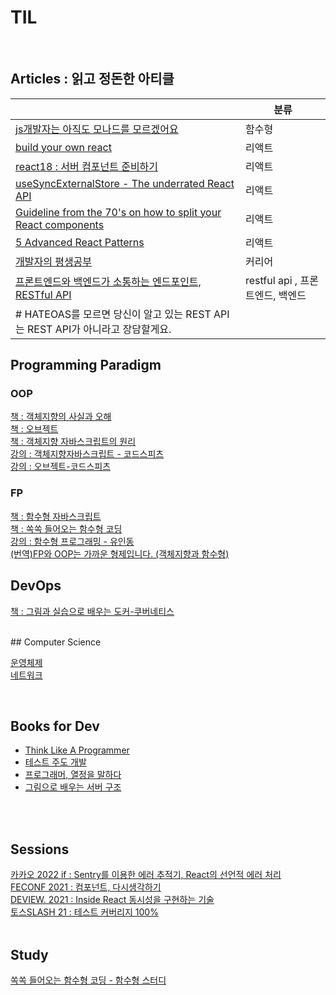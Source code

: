 # TIL

<br>

## Articles : 읽고 정돈한 아티클

|                                                                                                                                                                                                                                                                                                     | 분류                       |
| --------------------------------------------------------------------------------------------------------------------------------------------------------------------------------------------------------------------------------------------------------------------------------------------------- | ------------------------ |
| [js개발자는 아직도 모나드를 모르겠어요](https://github.com/noy3928/TIL/blob/main/programming-paradigm/functional-programming/JS%EA%B0%9C%EB%B0%9C%EC%9E%90%EB%8A%94%20%EC%95%84%EC%A7%81%EB%8F%84%20%EB%AA%A8%EB%82%98%EB%93%9C%EB%A5%BC%20%EB%AA%A8%EB%A5%B4%EA%B2%A0%EC%96%B4%EC%9A%94.md)                        | 함수형                      |
| [build your own react](https://github.com/noy3928/TIL/blob/main/front-end/%EB%A6%AC%EC%95%A1%ED%8A%B8/Build-your-own-react.md)                                                                                                                                                                      | 리액트                      |
| [react18 : 서버 컴포넌트 준비하기](https://github.com/noy3928/TIL/blob/main/front-end/%EB%A6%AC%EC%95%A1%ED%8A%B8/react18-%EC%84%9C%EB%B2%84%EC%BB%B4%ED%8F%AC%EB%84%8C%ED%8A%B8%EC%A4%80%EB%B9%84%ED%95%98%EA%B8%B0.md)                                                                                      | 리액트                      |
| [useSyncExternalStore - The underrated React API](https://thisweekinreact.com/articles/useSyncExternalStore-the-underrated-react-api#link1)                                                                                                                                                         | 리액트                      |
| [Guideline from the 70's on how to split your React components](https://github.com/noy3928/TIL/blob/main/front-end/%EB%A6%AC%EC%95%A1%ED%8A%B8/Guideline-from-the-70's-on-how-to-split-your-React-components.md)                                                                                    | 리액트                      |
| [5 Advanced React Patterns]()                                                                                                                                                                                                                                                                       | 리액트                      |
| [개발자의 평생공부](https://github.com/noy3928/TIL/blob/main/soft-skills/%EA%B0%9C%EB%B0%9C%EC%9E%90%EC%9D%98%ED%8F%89%EC%83%9D%EA%B3%B5%EB%B6%80.md)                                                                                                                                                       | 커리어                      |
| [프론트엔드와 백엔드가 소통하는 엔드포인트, RESTful API](https://github.com/noy3928/TIL/blob/main/articles/%ED%94%84%EB%A1%A0%ED%8A%B8%EC%97%94%EB%93%9C%EC%99%80%20%EB%B0%B1%EC%97%94%EB%93%9C%EA%B0%80%20%EC%86%8C%ED%86%B5%ED%95%98%EB%8A%94%20%EC%97%94%EB%93%9C%ED%8F%AC%EC%9D%B8%ED%8A%B8%2C%20RESTful%20API.md) | restful api , 프론트엔드, 백엔드 |
| # HATEOAS를 모르면 당신이 알고 있는 REST API는 REST API가 아니라고 장담할게요.                                                                                                                                                                                                                                            |                          |


## Programming Paradigm

### OOP

[책 : 객체지향의 사실과 오해](https://github.com/noy3928/TIL/tree/main/programming-paradigm/object-orient-programming/%EC%B1%85/%EA%B0%9D%EC%B2%B4%EC%A7%80%ED%96%A5%EC%9D%98-%EC%82%AC%EC%8B%A4%EA%B3%BC-%EC%98%A4%ED%95%B4)  
[책 : 오브젝트](https://github.com/noy3928/TIL/tree/main/programming-paradigm/object-orient-programming/%EC%B1%85/Object)  
[책 : 객체지향 자바스크립트의 원리](https://github.com/noy3928/TIL/tree/main/programming-paradigm/object-orient-programming/%EC%B1%85/%EA%B0%9D%EC%B2%B4%EC%A7%80%ED%96%A5%EC%9E%90%EB%B0%94%EC%8A%A4%ED%81%AC%EB%A6%BD%ED%8A%B8%EC%9D%98%EC%9B%90%EB%A6%AC-%EB%8B%88%EC%BD%9C%EB%9D%BC%EC%8A%A4.C.%EC%9E%90%EC%B9%B4%EC%8A%A4)  
[강의 : 객체지향자바스크립트 - 코드스피츠](https://github.com/noy3928/TIL/tree/main/programming-paradigm/object-orient-programming/%EA%B0%95%EC%9D%98/%EA%B0%9D%EC%B2%B4%EC%A7%80%ED%96%A5%EC%9E%90%EB%B0%94%EC%8A%A4%ED%81%AC%EB%A6%BD%ED%8A%B8-%EC%BD%94%EB%93%9C%EC%8A%A4%ED%94%BC%EC%B8%A0)  
[강의 : 오브젝트-코드스피츠](https://github.com/noy3928/TIL/tree/main/programming-paradigm/object-orient-programming/%EA%B0%95%EC%9D%98/%EC%98%A4%EB%B8%8C%EC%A0%9D%ED%8A%B8-%EC%BD%94%EB%93%9C%EC%8A%A4%ED%94%BC%EC%B8%A0)

### FP

[책 : 함수형 자바스크립트](https://github.com/noy3928/TIL/tree/main/programming-paradigm/functional-programming/%EC%B1%85/FunctionalJavascript)  
[책 : 쏙쏙 들어오는 함수형 코딩](https://github.com/noy3928/TIL/tree/main/programming-paradigm/functional-programming/%EC%B1%85/%EC%8F%99%EC%8F%99-%EB%93%A4%EC%96%B4%EC%98%A4%EB%8A%94-%ED%95%A8%EC%88%98%ED%98%95-%EC%BD%94%EB%94%A9)  
[강의 : 함수형 프로그래밍 - 유인동](https://github.com/noy3928/TIL/tree/main/programming-paradigm/functional-programming/%EA%B0%95%EC%9D%98/%ED%95%A8%EC%88%98%ED%98%95%ED%94%84%EB%A1%9C%EA%B7%B8%EB%9E%98%EB%B0%8D-%EC%9C%A0%EC%9D%B8%EB%8F%99)  
[(번역)FP와 OOP는 가까운 형제입니다. (객체지향과 함수형)](https://recoen.vercel.app/programming/64a55393d6de47ede6a57514)

## DevOps

[책 : 그림과 실습으로 배우는 도커-쿠버네티스](https://github.com/noy3928/TIL/tree/main/back-end/DevOps/Docker/%EA%B7%B8%EB%A6%BC%EA%B3%BC%EC%8B%A4%EC%8A%B5%EC%9C%BC%EB%A1%9C%EB%B0%B0%EC%9A%B0%EB%8A%94%EB%8F%84%EC%BB%A4%EC%BF%A0%EB%B2%84%EB%84%A4%ED%8B%B0%EC%8A%A4)

<br>
## Computer Science

[운영체제](https://github.com/noy3928/TIL/tree/main/computer-science/OperatingSystem)  
[네트워크](https://github.com/noy3928/TIL/tree/main/computer-science/Network)

<br>

## Books for Dev

- [Think Like A Programmer](https://github.com/noy3928/TIL/tree/main/books/ThinkLikeAProgrammer)
- [테스트 주도 개발](https://github.com/noy3928/TIL/tree/main/books/Test-DrivenDevelopment:ByExample)
- [프로그래머, 열정을 말하다](./soft-skills/책/프로그래머,열정을말하다)
- [그림으로 배우는 서버 구조](./back-end/fundamentals/그림으로배우는서버구조)

<br>

<br>

## Sessions

[카카오 2022 if : Sentry를 이용한 에러 추적기, React의 선언적 에러 처리](https://github.com/noy3928/TIL/blob/main/daily-note/Sentry%EB%A5%BC%20%EC%9D%B4%EC%9A%A9%ED%95%9C%20%EC%97%90%EB%9F%AC%20%EC%B6%94%EC%A0%81%EA%B8%B0%2C%20React%EC%9D%98%20%EC%84%A0%EC%96%B8%EC%A0%81%20%EC%97%90%EB%9F%AC%20%EC%B2%98%EB%A6%AC.md)  
[FECONF 2021 : 컴포넌트, 다시생각하기 ](./Lecture/%EC%BB%B4%ED%8F%AC%EB%84%8C%ED%8A%B8%2C%EB%8B%A4%EC%8B%9C%EC%83%9D%EA%B0%81%ED%95%98%EA%B8%B0-%EC%9B%90%EC%A7%80%ED%98%81.md)  
[DEVIEW. 2021 : Inside React 동시성을 구현하는 기술](<https://github.com/noy3928/TIL/blob/main/front-end/%EB%A6%AC%EC%95%A1%ED%8A%B8/Inside-react(%EB%8F%99%EC%8B%9C%EC%84%B1%EC%9D%84%EA%B5%AC%ED%98%84%ED%95%98%EB%8A%94%EA%B8%B0%EC%88%A0).md>)  
[토스SLASH 21 : 테스트 커버리지 100%](https://github.com/noy3928/TIL/blob/main/daily-note/%ED%86%A0%EC%8A%A4%EC%8A%AC%EB%9E%98%EC%8B%9C21-%ED%85%8C%EC%8A%A4%ED%8A%B8%EC%BB%A4%EB%B2%84%EB%A6%AC%EC%A7%80100%25.md)  
<br>

## Study

[쏙쏙 들어오는 함수형 코딩 - 함수형 스터디](https://github.com/noy3928/TIL/tree/main/study/%EC%8F%99%EC%8F%99%EB%93%A4%EC%96%B4%EC%98%A4%EB%8A%94%ED%95%A8%EC%88%98%ED%98%95%EC%BD%94%EB%94%A9)
